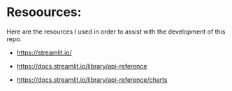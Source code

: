 # Resoources:

Here are the resources I used in order to assist with the development of this repo.

- https://streamlit.io/

- https://docs.streamlit.io/library/api-reference 

- https://docs.streamlit.io/library/api-reference/charts 